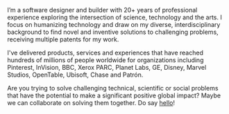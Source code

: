 I’m a software designer and builder with 20+ years of professional experience exploring the intersection of science, technology and the arts. I focus on humanizing technology and draw on my diverse, interdisciplinary background to find novel and inventive solutions to challenging problems, receiving multiple patents for my work.

I've delivered products, services and experiences that have reached hundreds of millions of people worldwide for organizations including Pinterest, InVision, BBC, Xerox PARC, Planet Labs, GE, Disney, Marvel Studios, OpenTable, Ubisoft, Chase and Patrón.

Are you trying to solve challenging technical, scientific or social problems that have the potential to make a significant positive global impact? Maybe we can collaborate on solving them together. Do say [hello](https://protodave.com/contact/)! 

<!--
**protodave/protodave** is a ✨ _special_ ✨ repository because its `README.md` (this file) appears on your GitHub profile.

Here are some ideas to get you started:

- 🔭 I’m currently working on ...
- 🌱 I’m currently learning ...
- 👯 I’m looking to collaborate on ...
- 🤔 I’m looking for help with ...
- 💬 Ask me about ...
- 📫 How to reach me: ...
- 😄 Pronouns: ...
- ⚡ Fun fact: ...
-->
